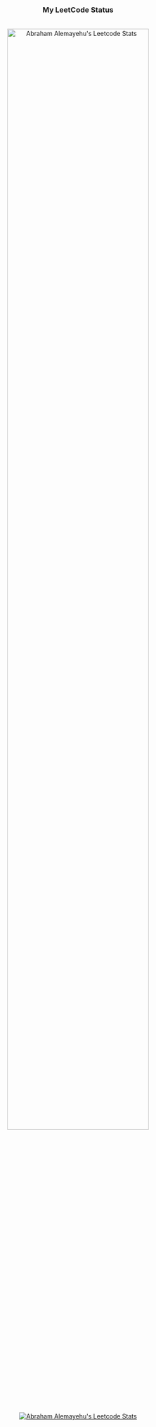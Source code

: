 <div align="center">
  <h3 align="center">My LeetCode Status</h3>
</div>
<br />

<div align="center">
    <a href="https://leetcode.com/aaabrsh/">
         <img style="width: 80%" src="https://leetcard.jacoblin.cool/aaabrsh?theme=dark&font=Encode%20Sans%20Condensed" alt="Abraham Alemayehu's Leetcode Stats">
    </a>
</div>

<br />

<div align="center">
    <a href="https://leetcode.com/aaabrsh/">
        <img style="min-width: 50%; max-width: 100%;" src="https://leetcode-badge-showcase.vercel.app/api?username=aaabrsh&theme=dark" alt="Abraham Alemayehu's Leetcode Stats">
    </a>
</div>
